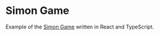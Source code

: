 # Simon Game

Example of the [Simon Game](<https://en.wikipedia.org/wiki/Simon_(game)>) written in React and TypeScript.
